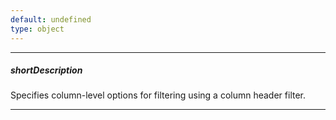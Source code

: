 ```yaml
---
default: undefined
type: object
---
```

---
##### shortDescription
Specifies column-level options for filtering using a column header filter.

---
